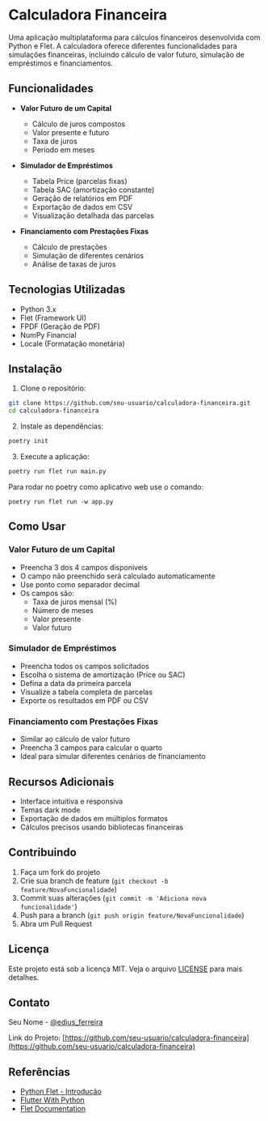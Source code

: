 # Calculadora Financeira

Uma aplicação multiplataforma para cálculos financeiros desenvolvida com Python e Flet. A calculadora oferece diferentes funcionalidades para simulações financeiras, incluindo cálculo de valor futuro, simulação de empréstimos e financiamentos.

## Funcionalidades

- **Valor Futuro de um Capital**
  - Cálculo de juros compostos
  - Valor presente e futuro
  - Taxa de juros
  - Período em meses

- **Simulador de Empréstimos**
  - Tabela Price (parcelas fixas)
  - Tabela SAC (amortização constante)
  - Geração de relatórios em PDF
  - Exportação de dados em CSV
  - Visualização detalhada das parcelas

- **Financiamento com Prestações Fixas**
  - Cálculo de prestações
  - Simulação de diferentes cenários
  - Análise de taxas de juros

## Tecnologias Utilizadas

- Python 3.x
- Flet (Framework UI)
- FPDF (Geração de PDF)
- NumPy Financial
- Locale (Formatação monetária)

## Instalação

1. Clone o repositório:
```bash
git clone https://github.com/seu-usuario/calculadora-financeira.git
cd calculadora-financeira
```

2. Instale as dependências:
```bash
poetry init
```

3. Execute a aplicação:
```bash
poetry run flet run main.py
```

Para rodar no poetry como aplicativo web use o comando:

```poetry run flet run -w app.py```

## Como Usar

### Valor Futuro de um Capital
- Preencha 3 dos 4 campos disponíveis
- O campo não preenchido será calculado automaticamente
- Use ponto como separador decimal
- Os campos são:
  - Taxa de juros mensal (%)
  - Número de meses
  - Valor presente
  - Valor futuro

### Simulador de Empréstimos
- Preencha todos os campos solicitados
- Escolha o sistema de amortização (Price ou SAC)
- Defina a data da primeira parcela
- Visualize a tabela completa de parcelas
- Exporte os resultados em PDF ou CSV

### Financiamento com Prestações Fixas
- Similar ao cálculo de valor futuro
- Preencha 3 campos para calcular o quarto
- Ideal para simular diferentes cenários de financiamento

## Recursos Adicionais

- Interface intuitiva e responsiva
- Temas dark mode
- Exportação de dados em múltiplos formatos
- Cálculos precisos usando bibliotecas financeiras

## Contribuindo

1. Faça um fork do projeto
2. Crie sua branch de feature (`git checkout -b feature/NovaFuncionalidade`)
3. Commit suas alterações (`git commit -m 'Adiciona nova funcionalidade'`)
4. Push para a branch (`git push origin feature/NovaFuncionalidade`)
5. Abra um Pull Request

## Licença

Este projeto está sob a licença MIT. Veja o arquivo [LICENSE](LICENSE) para mais detalhes.

## Contato

Seu Nome - [@edius_ferreira](https://twitter.com/edius_ferreira)

Link do Projeto: [https://github.com/seu-usuario/calculadora-financeira](https://github.com/seu-usuario/calculadora-financeira)

## Referências

- [Python Flet - Introdução](https://www.usandopy.com/pt/curso-de-python-flet/python-flet-introducao-ao-python-flet/)
- [Flutter With Python](https://dev.to/ankushsinghgandhi/building-cross-platform-apps-with-flutter-and-python-a-short-guide-using-flet-epa)
- [Flet Documentation](https://flet.dev/)
